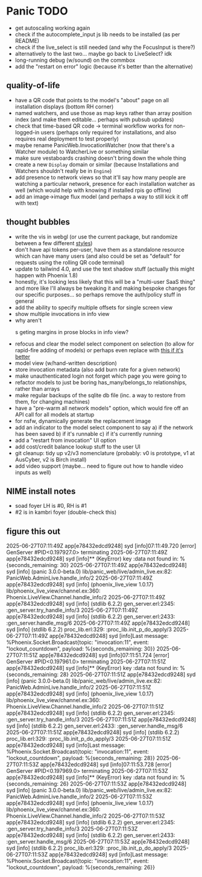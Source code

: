 # Panic TODO

- get autoscaling working again
- check if the autocomplete_input js lib needs to be installed (as per README)
- check if the live_select is still needed (and why the FocusInput is there?)
- alternatively to the last two... maybe go back to LiveSelect? idk
- long-running debug (w/sound) on the commbox
- add the "restart on error" logic (because it's better than the alternative)

## quality-of-life

- have a QR code that points to the model's "about" page on all installation
  displays (bottom RH corner)
- named watchers, and use those as map keys rather than array position index
  (and make them editable... perhaps with pubsub updates)
- check that time-based QR code -> terminal workflow works for non-logged-in
  users (perhaps only required for installations, and also requires real
  deployment to test properly)
- maybe rename PanicWeb.InvocationWatcher (now that there's a Watcher module) to
  WatcherLive or something similar
- make sure vestaboards crashing doesn't bring down the whole thing
- create a new `Display` domain or similar (because Installations and Watchers
  shouldn't really be in `Engine`)
- add presence to network views so that it'll say how many people are watching a
  particular network, presence for each installation watcher as well (which
  would help with knowing if installed rpis go offline)
- add an image->image flux model (and perhaps a way to still kick it off with
  text)

## thought bubbles

- write the vis in webgl (or use the current package, but randomize between a
  few different [styles](https://audiomotion.dev/demo/))
- don't have api tokens per-user, have them as a standalone resource which can
  have many users (and also could be set as "default" for requests using the
  rolling QR code terminal)
- update to tailwind 4.0, and use the text shadow stuff (actually this might
  happen with Phoenix 1.8)
- honestly, it's looking less likely that this will be a "multi-user SaaS thing"
  and more like I'll always be tweaking it and making bespoke changes for our
  specific purposes... so perhaps remove the auth/policy stuff in general
- add the ability to specify multiple offsets for single screen view
- show multiple invocations in info view
- why aren't <p>s geting margins in prose blocks in info view?
- refocus and clear the model select component on selection (to allow for
  rapid-fire adding of models) or perhaps even replace with
  [this if it's better](https://hexdocs.pm/autocomplete_input/readme.html)
- model view (w/hand-written description)
- store invocation metadata (also add burn rate for a given network)
- make unauthenticated login not forget which page you were going to
- refactor models to just be boring has_many/belongs_to relationships, rather
  than arrays
- make regular backups of the sqlite db file (inc. a way to restore from them,
  for changing machines)
- have a "pre-warm all network models" option, which would fire off an API call
  for all models at startup
- for nsfw, dynamically generate the replacement image
- add an indicator to the model select component to say a) if the network has
  been saved b) if it's runnable c) if it's currently running
- add a "restart from invocation" UI option
- add cost/credit balance lookup stuff to the user UI
- git cleanup: tidy up v2/v3 nomenclature (probably: v0 is prototype, v1 at
  AusCyber, v2 is Birch install)
- add video support (maybe... need to figure out how to handle video inputs as
  well)

## NIME install notes

- soad foyer LH is #0, RH is #1
- #2 is in kambri foyer (double-check this)

## figure this out

2025-06-27T07:11:49Z app[e78432edcd9248] syd [info]07:11:49.720 [error]
GenServer #PID<0.197927.0> terminating 2025-06-27T07:11:49Z app[e78432edcd9248]
syd [info]** (KeyError) key :data not found in: %{seconds_remaining: 30}
2025-06-27T07:11:49Z app[e78432edcd9248] syd [info] (panic 3.0.0-beta.0)
lib/panic_web/live/admin_live.ex:82: PanicWeb.AdminLive.handle_info/2
2025-06-27T07:11:49Z app[e78432edcd9248] syd [info] (phoenix_live_view 1.0.17)
lib/phoenix_live_view/channel.ex:360: Phoenix.LiveView.Channel.handle_info/2
2025-06-27T07:11:49Z app[e78432edcd9248] syd [info] (stdlib 6.2.2)
gen_server.erl:2345: :gen_server.try_handle_info/3 2025-06-27T07:11:49Z
app[e78432edcd9248] syd [info] (stdlib 6.2.2) gen_server.erl:2433:
:gen_server.handle_msg/6 2025-06-27T07:11:49Z app[e78432edcd9248] syd [info]
(stdlib 6.2.2) proc_lib.erl:329: :proc_lib.init_p_do_apply/3
2025-06-27T07:11:49Z app[e78432edcd9248] syd [info]Last message:
%Phoenix.Socket.Broadcast{topic: "invocation:11", event: "lockout_countdown",
payload: %{seconds_remaining: 30}} 2025-06-27T07:11:51Z app[e78432edcd9248] syd
[info]07:11:51.724 [error] GenServer #PID<0.197961.0> terminating
2025-06-27T07:11:51Z app[e78432edcd9248] syd [info]** (KeyError) key :data not
found in: %{seconds_remaining: 28} 2025-06-27T07:11:51Z app[e78432edcd9248] syd
[info] (panic 3.0.0-beta.0) lib/panic_web/live/admin_live.ex:82:
PanicWeb.AdminLive.handle_info/2 2025-06-27T07:11:51Z app[e78432edcd9248] syd
[info] (phoenix_live_view 1.0.17) lib/phoenix_live_view/channel.ex:360:
Phoenix.LiveView.Channel.handle_info/2 2025-06-27T07:11:51Z app[e78432edcd9248]
syd [info] (stdlib 6.2.2) gen_server.erl:2345: :gen_server.try_handle_info/3
2025-06-27T07:11:51Z app[e78432edcd9248] syd [info] (stdlib 6.2.2)
gen_server.erl:2433: :gen_server.handle_msg/6 2025-06-27T07:11:51Z
app[e78432edcd9248] syd [info] (stdlib 6.2.2) proc_lib.erl:329:
:proc_lib.init_p_do_apply/3 2025-06-27T07:11:51Z app[e78432edcd9248] syd
[info]Last message: %Phoenix.Socket.Broadcast{topic: "invocation:11", event:
"lockout_countdown", payload: %{seconds_remaining: 28}} 2025-06-27T07:11:53Z
app[e78432edcd9248] syd [info]07:11:53.728 [error] GenServer #PID<0.197969.0>
terminating 2025-06-27T07:11:53Z app[e78432edcd9248] syd [info]\*\* (KeyError)
key :data not found in: %{seconds_remaining: 26} 2025-06-27T07:11:53Z
app[e78432edcd9248] syd [info] (panic 3.0.0-beta.0)
lib/panic_web/live/admin_live.ex:82: PanicWeb.AdminLive.handle_info/2
2025-06-27T07:11:53Z app[e78432edcd9248] syd [info] (phoenix_live_view 1.0.17)
lib/phoenix_live_view/channel.ex:360: Phoenix.LiveView.Channel.handle_info/2
2025-06-27T07:11:53Z app[e78432edcd9248] syd [info] (stdlib 6.2.2)
gen_server.erl:2345: :gen_server.try_handle_info/3 2025-06-27T07:11:53Z
app[e78432edcd9248] syd [info] (stdlib 6.2.2) gen_server.erl:2433:
:gen_server.handle_msg/6 2025-06-27T07:11:53Z app[e78432edcd9248] syd [info]
(stdlib 6.2.2) proc_lib.erl:329: :proc_lib.init_p_do_apply/3
2025-06-27T07:11:53Z app[e78432edcd9248] syd [info]Last message:
%Phoenix.Socket.Broadcast{topic: "invocation:11", event: "lockout_countdown",
payload: %{seconds_remaining: 26}}

